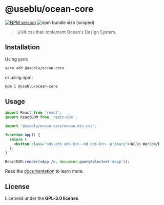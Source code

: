 # @useblu/ocean-core

<a href="https://npmjs.org/package/@useblu/ocean-core"><img alt="NPM version" src="https://img.shields.io/npm/v/@useblu/ocean-core" /></a> <img alt="npm bundle size (scoped)" src="https://img.shields.io/bundlephobia/min/@useblu/ocean-core">

> UIkit css that implement Ocean's Design System.

## Installation

Using yarn:

```bash
yarn add @useblu/ocean-core
```

or using npm:

```bash
npm i @useblu/ocean-core
```

## Usage

```jsx
import React from 'react';
import ReactDOM from 'react-dom';

import '@useblu/ocean-core/ocean.min.css';

function App() {
  return (
    <button class="ods-btn ods-btn--md ods-btn--primary">Hello World</button>
  );
}

ReactDOM.render(<App />, document.querySelector('#app'));
```

Read the [documentation](https://pagnet.github.io/ocean-ds-web/index.html) to learn more.

## License

Licensed under the **GPL-3.0 license**.
